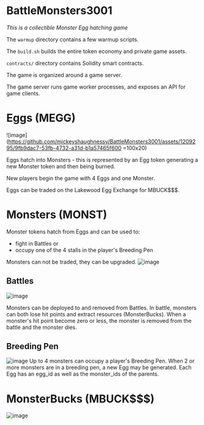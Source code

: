 # BattleMonsters3001

_This is a collectible Monster Egg hatching game_ 

The `warmup` directory contains a few warmup scripts.

The `build.sh` builds the entire token economy and private game assets.

`contracts/` directory contains Solidity smart contracts.

The game is organized around a game server. 

The game server runs game worker processes, and exposes an API for game clients. 

# Eggs (MEGG)


![image](https://github.com/mickeyshaughnessy/BattleMonsters3001/assets/1209295/9fb9dac7-53fb-4732-a31d-b1a57465f600 =100x20)

Eggs hatch into Monsters - this is represented by an Egg token generating a new Monster token and then being burned.

New players begin the game with 4 Eggs and one Monster.

Eggs can be traded on the Lakewood Egg Exchange for MBUCK$$$.

# Monsters (MONST)
Monster tokens hatch from Eggs and can be used to:
 * fight in Battles or 
 * occupy one of the 4 stalls in the player's Breeding Pen

Monsters can not be traded, they can be upgraded. 
![image](https://github.com/mickeyshaughnessy/BattleMonsters3001/assets/1209295/5ca75b16-de81-4a63-a416-7614b7454e8b)

## Battles
![image](https://github.com/mickeyshaughnessy/BattleMonsters3001/assets/1209295/86b16072-3ce8-4df0-a2ec-bacb9b4e3d7a)

Monsters can be deployed to and removed from Battles. 
In battle, monsters can both lose hit points and extract resources (MonsterBucks).
When a monster's hit point become zero or less, the monster is removed from the battle and the monster dies. 


## Breeding Pen
![image](https://github.com/mickeyshaughnessy/BattleMonsters3001/assets/1209295/464b6725-9c1f-4d55-ade7-901cfc3c8b3e)
Up to 4 monsters can occupy a player's Breeding Pen.
When 2 or more monsters are in a breeding pen, a new Egg may be generated. 
Each Egg has an egg_id as well as the monster_ids of the parents.

# MonsterBucks (MBUCK$$$)
![image](https://github.com/mickeyshaughnessy/BattleMonsters3001/assets/1209295/c266733a-90bb-4b43-aca6-dabce6ca34d9)
